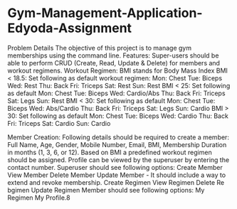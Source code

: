 # Gym-Management-Application-Edyoda-Assignment

Problem Details 
The objective of this project is to manage gym memberships using the command line. 
Features:
Super-users should be able to perform CRUD (Create, Read, Update & Delete) for members and workout regimens.
Workout Regimen:
BMI stands for Body Mass Index
BMI < 18.5: Set following as default workout regimen:
Mon: Chest
Tue: Biceps
Wed: Rest
Thu: Back
Fri: Triceps
Sat: Rest
Sun: Rest
BMI < 25: Set following as default 
Mon: Chest
Tue: Biceps
Wed: Cardio/Abs
Thu: Back
Fri: Triceps
Sat: Legs
Sun: Rest
 BMI < 30: Set following as default 
Mon: Chest
Tue: Biceps
Wed: Abs/Cardio
Thu: Back
Fri: Triceps
Sat: Legs
Sun: Cardio
BMI > 30: Set following as default 
Mon: Chest
Tue: Biceps
Wed: Cardio
Thu: Back
Fri: Triceps
Sat: Cardio
Sun: Cardio

 Member Creation:
Following details should be required to create a member: Full Name, Age, Gender, Mobile Number, Email, BMI, Membership Duration in months (1, 3, 6, or 12).
Based on BMI a predefined workout regimen should be assigned.
Profile can be viewed by the superuser by entering the contact number.
Superuser should see  following options:
Create Member
View Member
Delete Member
Update Member - It should include a way to extend and revoke membership.
Create Regimen
View Regimen 
Delete Re bgimen
Update Regimen
Member should see following options:
My Regimen
My Profile.8
